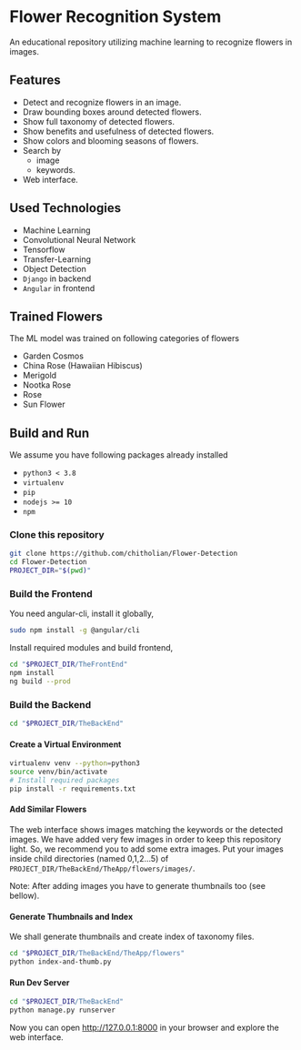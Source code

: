 # Flower Recognition System

An educational repository utilizing machine learning to recognize flowers in images.

## Features

* Detect and recognize flowers in an image.
* Draw bounding boxes around detected flowers.
* Show full taxonomy of detected flowers.
* Show benefits and usefulness of detected flowers.
* Show colors and blooming seasons of flowers.
* Search by
    * image
    * keywords.
* Web interface.

## Used Technologies

* Machine Learning
* Convolutional Neural Network
* Tensorflow
* Transfer-Learning
* Object Detection
* `Django` in backend
* `Angular` in frontend

## Trained Flowers

The ML model was trained on following categories of flowers

* Garden Cosmos
* China Rose (Hawaiian Hibiscus)
* Merigold
* Nootka Rose
* Rose
* Sun Flower

## Build and Run

We assume you have following packages already installed

* `python3 < 3.8`
* `virtualenv`
* `pip`
* `nodejs >= 10`
* `npm`

### Clone this repository

```bash
git clone https://github.com/chitholian/Flower-Detection
cd Flower-Detection
PROJECT_DIR="$(pwd)"
```

### Build the Frontend

You need angular-cli, install it globally,

```bash
sudo npm install -g @angular/cli
```

Install required modules and build frontend,

```bash
cd "$PROJECT_DIR/TheFrontEnd"
npm install
ng build --prod
```

### Build the Backend

```bash
cd "$PROJECT_DIR/TheBackEnd"
```

#### Create a Virtual Environment

```bash
virtualenv venv --python=python3
source venv/bin/activate
# Install required packages
pip install -r requirements.txt
```

#### Add Similar Flowers

The web interface shows images matching the keywords or the detected images. We have added very few images in order to keep this repository light. So, we recommend you to add some extra images. Put your images inside child directories (named 0,1,2...5) of `PROJECT_DIR/TheBackEnd/TheApp/flowers/images/`.

Note: After adding images you have to generate thumbnails too (see bellow).

#### Generate Thumbnails and Index

We shall generate thumbnails and create index of taxonomy files.

```bash
cd "$PROJECT_DIR/TheBackEnd/TheApp/flowers"
python index-and-thumb.py
```

#### Run Dev Server

```bash
cd "$PROJECT_DIR/TheBackEnd"
python manage.py runserver
```

Now you can open http://127.0.0.1:8000 in your browser and explore the web interface.
